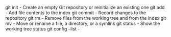 git init - Create an empty Git repository or reinitialize an existing one
git add - Add file contents to the index
git commit - Record changes to the repository
git rm - Remove files from the working tree and from the index
git mv - Move or rename a file, a directory, or a symlink
git status - Show the working tree status
git config –list -